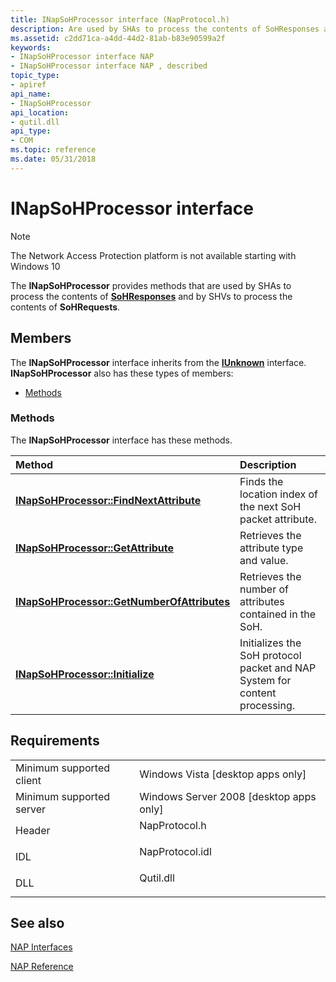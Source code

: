 ```yaml
---
title: INapSoHProcessor interface (NapProtocol.h)
description: Are used by SHAs to process the contents of SoHResponses and by SHVs to process the contents of SoHRequests.
ms.assetid: c2dd71ca-a4dd-44d2-81ab-b83e90599a2f
keywords:
- INapSoHProcessor interface NAP
- INapSoHProcessor interface NAP , described
topic_type:
- apiref
api_name:
- INapSoHProcessor
api_location:
- qutil.dll
api_type:
- COM
ms.topic: reference
ms.date: 05/31/2018
---
```


# INapSoHProcessor interface

> [!Note]  
> The Network Access Protection platform is not available starting with Windows 10

 

The **INapSoHProcessor** provides methods that are used by SHAs to process the contents of [**SoHResponses**](/windows/win32/api/naptypes/ns-naptypes-soh) and by SHVs to process the contents of **SoHRequests**.

## Members

The **INapSoHProcessor** interface inherits from the [**IUnknown**](https://docs.microsoft.com/windows/desktop/api/unknwn/nn-unknwn-iunknown) interface. **INapSoHProcessor** also has these types of members:

-   [Methods](#methods)

### Methods

The **INapSoHProcessor** interface has these methods.



| Method                                                                                           | Description                                                                           |
|:-------------------------------------------------------------------------------------------------|:--------------------------------------------------------------------------------------|
| [**INapSoHProcessor::FindNextAttribute**](inapsohprocessor-findnextattribute-method.md)         | Finds the location index of the next SoH packet attribute.<br/>                 |
| [**INapSoHProcessor::GetAttribute**](inapsohprocessor-getattribute-method.md)                   | Retrieves the attribute type and value.<br/>                                    |
| [**INapSoHProcessor::GetNumberOfAttributes**](inapsohprocessor-getnumberofattributes-method.md) | Retrieves the number of attributes contained in the SoH.<br/>                   |
| [**INapSoHProcessor::Initialize**](inapsohprocessor-initialize-method.md)                       | Initializes the SoH protocol packet and NAP System for content processing.<br/> |



 

## Requirements



|                                     |                                                                                            |
|-------------------------------------|--------------------------------------------------------------------------------------------|
| Minimum supported client<br/> | Windows Vista \[desktop apps only\]<br/>                                             |
| Minimum supported server<br/> | Windows Server 2008 \[desktop apps only\]<br/>                                       |
| Header<br/>                   | <dl> <dt>NapProtocol.h</dt> </dl>   |
| IDL<br/>                      | <dl> <dt>NapProtocol.idl</dt> </dl> |
| DLL<br/>                      | <dl> <dt>Qutil.dll</dt> </dl>       |



## See also

<dl> <dt>

[NAP Interfaces](nap-interfaces.md)
</dt> <dt>

[NAP Reference](nap-reference.md)
</dt> </dl>

 

 






